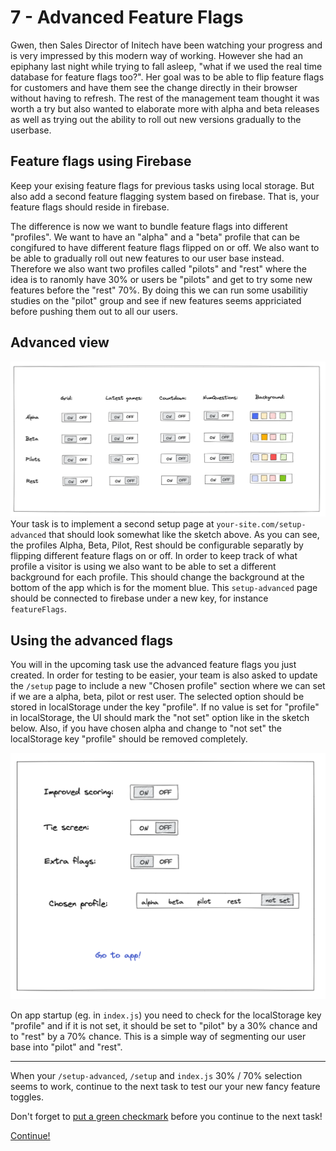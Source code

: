 # 7 - Advanced Feature Flags
Gwen, then Sales Director of Initech have been watching your progress and is very impressed by this modern way of working. However she had an epiphany last night while trying to fall asleep, "what if we used the real time database for feature flags too?". Her goal was to be able to flip feature flags for customers and have them see the change directly in their browser without having to refresh. The rest of the management team thought it was worth a try but also wanted to elaborate more with alpha and beta releases as well as trying out the ability to roll out new versions gradually to the userbase.

## Feature flags using Firebase
Keep your exising feature flags for previous tasks using local storage. But also add a second feature flagging system based on firebase. That is, your feature flags should reside in firebase.

The difference is now we want to bundle feature flags into different "profiles". We want to have an "alpha" and a "beta" profile that can be congifured to have different feature flags flipped on or off. We also want to be able to gradually roll out new features to our user base instead. Therefore we also want two profiles called "pilots" and "rest" where the idea is to ranomly have 30% or users be "pilots" and get to try some new features before the "rest" 70%. By doing this we can run some usabilitiy studies on the "pilot" group and see if new features seems appriciated before pushing them out to all our users.

## Advanced view
![Sketch](assets/sketch3.png)
Your task is to implement a second setup page at `your-site.com/setup-advanced` that should look somewhat like the sketch above. As you can see, the profiles Alpha, Beta, Pilot, Rest should be configurable separatly by flipping different feature flags on or off. In order to keep track of what profile a visitor is using we also want to be able to set a different background for each profile. This should change the background at the bottom of the app which is for the moment blue. This `setup-advanced` page should be connected to firebase under a new key, for instance `featureFlags`.

## Using the advanced flags
You will in the upcoming task use the advanced feature flags you just created. In order for testing to be easier, your team is also asked to update the `/setup` page to include a new "Chosen profile" section where we can set if we are a alpha, beta, pilot or rest user. The selected option should be stored in localStorage under the key "profile". If no value is set for "profile" in localStorage, the UI should mark the "not set" option like in the sketch below. Also, if you have chosen alpha and change to "not set" the localStorage key "profile" should be removed completely.

![Sketch](assets/sketch4.png)

On app startup (eg. in `index.js`) you need to check for the localStorage key "profile" and if it is not set, it should be set to "pilot" by a 30% chance and to "rest" by a 70% chance. This is a simple way of segmenting our user base into "pilot" and "rest".


---

When your `/setup-advanced`, `/setup` and `index.js` 30% / 70% selection seems to work, continue to the next task to test our your new fancy feature toggles.

Don't forget to [put a green checkmark](README.md) before you continue to the next task!

[Continue!](8-new-features-and-ab-testing.md)

